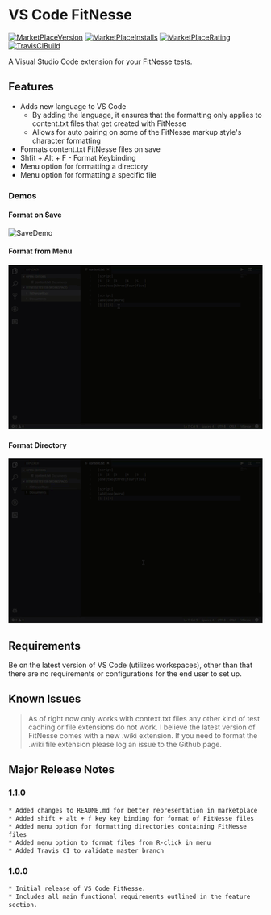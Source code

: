 # VS Code FitNesse
[![MarketPlaceVersion](https://vsmarketplacebadge.apphb.com/version/chrisotto.vscodefitnesse.svg)](https://marketplace.visualstudio.com/items?itemName=chrisotto.vscodefitnesse)  [![MarketPlaceInstalls](https://vsmarketplacebadge.apphb.com/installs/chrisotto.vscodefitnesse.svg)](https://marketplace.visualstudio.com/items?itemName=chrisotto.vscodefitnesse)  [![MarketPlaceRating](https://vsmarketplacebadge.apphb.com/rating/chrisotto.vscodefitnesse.svg)](https://marketplace.visualstudio.com/items?itemName=chrisotto.vscodefitnesse) [![TravisCIBuild](https://travis-ci.org/chrisotto6/VSCodeFitNesse.svg?branch=master)](https://travis-ci.org/chrisotto6/VSCodeFitNesse)

A Visual Studio Code extension for your FitNesse tests.

## Features

 * Adds new language to VS Code
    * By adding the language, it ensures that the formatting only applies to content.txt files that get created with FitNesse
    * Allows for auto pairing on some of the FitNesse markup style's character formatting
 * Formats content.txt FitNesse files on save
 * Shfit + Alt + F - Format Keybinding
 * Menu option for formatting a directory
 * Menu option for formatting a specific file

### Demos
#### Format on Save
![SaveDemo](images/SaveDemo.gif)

#### Format from Menu
![MenuDemo](images/MenuDemo.gif)

#### Format Directory
![DirectoryDemo](images/DirectoryDemo.gif)

## Requirements

Be on the latest version of VS Code (utilizes workspaces), other than that there are no requirements or configurations for the end user to set up. 

## Known Issues

> As of right now only works with context.txt files any other kind of test caching or file extensions do not work. I believe the latest version of FitNesse comes
> with a new .wiki extension. If you need to format the .wiki file extension please log an issue to the Github page. 

## Major Release Notes

### 1.1.0

    * Added changes to README.md for better representation in marketplace
    * Added shift + alt + f key key binding for format of FitNesse files
    * Added menu option for formatting directories containing FitNesse files
    * Added menu option to format files from R-click in menu
    * Added Travis CI to validate master branch

### 1.0.0

    * Initial release of VS Code FitNesse.
    * Includes all main functional requirements outlined in the feature section. 
